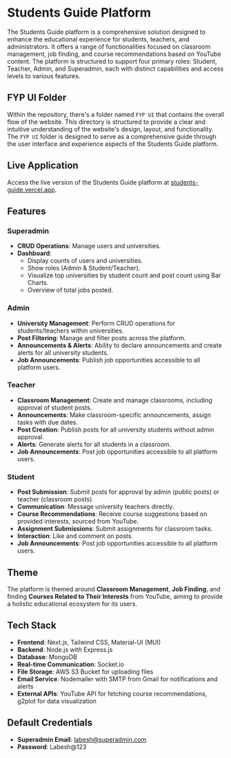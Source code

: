 # Students Guide Platform

The Students Guide platform is a comprehensive solution designed to enhance the educational experience for students, teachers, and administrators. It offers a range of functionalities focused on classroom management, job finding, and course recommendations based on YouTube content. The platform is structured to support four primary roles: Student, Teacher, Admin, and Superadmin, each with distinct capabilities and access levels to various features.

## FYP UI Folder

Within the repository, there's a folder named `FYP UI` that contains the overall flow of the website. This directory is structured to provide a clear and intuitive understanding of the website's design, layout, and functionality. The `FYP UI` folder is designed to serve as a comprehensive guide through the user interface and experience aspects of the Students Guide platform.

## Live Application

Access the live version of the Students Guide platform at [students-guide.vercel.app](https://students-guide.vercel.app).

## Features

### Superadmin

- **CRUD Operations**: Manage users and universities.
- **Dashboard**:
  - Display counts of users and universities.
  - Show roles (Admin & Student/Teacher).
  - Visualize top universities by student count and post count using Bar Charts.
  - Overview of total jobs posted.
  
### Admin

- **University Management**: Perform CRUD operations for students/teachers within universities.
- **Post Filtering**: Manage and filter posts across the platform.
- **Announcements & Alerts**: Ability to declare announcements and create alerts for all university students.
- **Job Announcements**: Publish job opportunities accessible to all platform users.

### Teacher

- **Classroom Management**: Create and manage classrooms, including approval of student posts.
- **Announcements**: Make classroom-specific announcements, assign tasks with due dates.
- **Post Creation**: Publish posts for all university students without admin approval.
- **Alerts**: Generate alerts for all students in a classroom.
- **Job Announcements**: Post job opportunities accessible to all platform users.

### Student

- **Post Submission**: Submit posts for approval by admin (public posts) or teacher (classroom posts).
- **Communication**: Message university teachers directly.
- **Course Recommendations**: Receive course suggestions based on provided interests, sourced from YouTube.
- **Assignment Submissions**: Submit assignments for classroom tasks.
- **Interaction**: Like and comment on posts.
- **Job Announcements**: Post job opportunities accessible to all platform users.

## Theme

The platform is themed around **Classroom Management**, **Job Finding**, and finding **Courses Related to Their Interests** from YouTube, aiming to provide a holistic educational ecosystem for its users.

## Tech Stack

- **Frontend**: Next.js, Tailwind CSS, Material-UI (MUI)
- **Backend**: Node.js with Express.js
- **Database**: MongoDB
- **Real-time Communication**: Socket.io
- **File Storage**: AWS S3 Bucket for uploading files
- **Email Service**: Nodemailer with SMTP from Gmail for notifications and alerts
- **External APIs**: YouTube API for fetching course recommendations, g2plot for data visualization

## Default Credentials

- **Superadmin Email**: labesh@superadmin.com
- **Password**: Labesh@123
